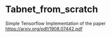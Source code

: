 # Tabnet_from_scratch
Simple Tensorflow Implementation of the paper https://arxiv.org/pdf/1908.07442.pdf
